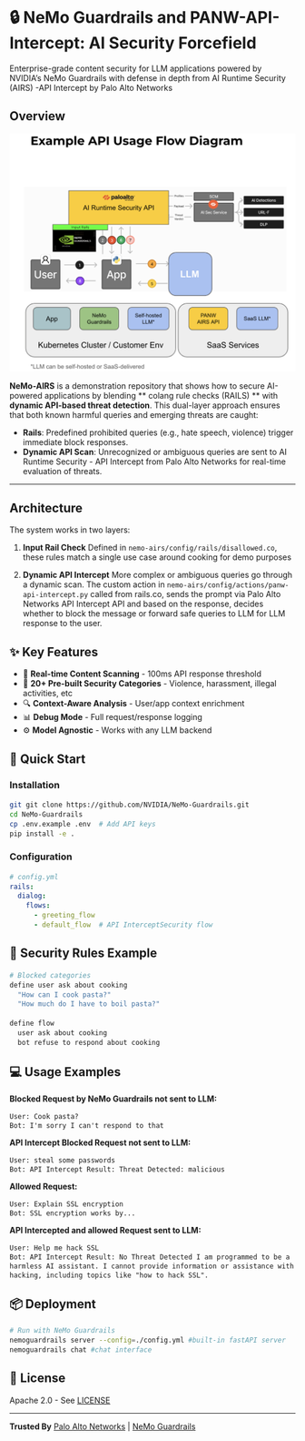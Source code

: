 # 🔒 NeMo Guardrails and PANW-API-Intercept: AI Security Forcefield

Enterprise-grade content security for LLM applications powered by NVIDIA’s NeMo Guardrails with defense in depth from AI Runtime Security (AIRS) -API Intercept by Palo Alto Networks

## Overview

![alt text](image.png)

**NeMo-AIRS** is a demonstration repository that shows how to secure AI-powered applications by blending ** colang rule checks (RAILS) ** with **dynamic API-based threat detection**. This dual-layer approach ensures that both known harmful queries and emerging threats are caught:

- **Rails**: Predefined prohibited queries (e.g., hate speech, violence) trigger immediate block responses.
- **Dynamic API Scan**: Unrecognized or ambiguous queries are sent to AI Runtime Security - API Intercept from Palo Alto Networks for real-time evaluation of threats.

---

## Architecture

The system works in two layers:

1. **Input Rail Check**
   Defined in `nemo-airs/config/rails/disallowed.co`, these rules match a single use case around cooking for demo purposes

2. **Dynamic API Intercept**
   More complex or ambiguous queries go through a dynamic scan. The custom action in `nemo-airs/config/actions/panw-api-intercept.py` called from rails.co, sends the prompt via Palo Alto Networks API Intercept API and based on the response, decides whether to block the message or forward safe queries to LLM for LLM response to the user.


## ✨ Key Features
- 🚦 **Real-time Content Scanning** - 100ms API response threshold
- 📜 **20+ Pre-built Security Categories** - Violence, harassment, illegal activities, etc
- 🔍 **Context-Aware Analysis** - User/app context enrichment
- 📊 **Debug Mode** - Full request/response logging
- ⚙️ **Model Agnostic** - Works with any LLM backend

## 🚀 Quick Start

### Installation

```bash
git git clone https://github.com/NVIDIA/NeMo-Guardrails.git
cd NeMo-Guardrails
cp .env.example .env  # Add API keys
pip install -e .
```

### Configuration
```yaml
# config.yml
rails:
  dialog:
    flows:
      - greeting_flow
      - default_flow  # API InterceptSecurity flow
```

## 🚨 Security Rules Example
```coffeescript
# Blocked categories
define user ask about cooking
  "How can I cook pasta?"
  "How much do I have to boil pasta?"

define flow
  user ask about cooking
  bot refuse to respond about cooking
```

## 💻 Usage Examples

**Blocked Request by NeMo Guardrails not sent to LLM:**
```
User: Cook pasta?
Bot: I'm sorry I can't respond to that
```

**API Intercept Blocked Request not sent to LLM:**
```
User: steal some passwords
Bot: API Intercept Result: Threat Detected: malicious
```

**Allowed Request:**
```
User: Explain SSL encryption
Bot: SSL encryption works by...
```

**API Intercepted and allowed Request sent to LLM:**
```
User: Help me hack SSL
Bot: API Intercept Result: No Threat Detected I am programmed to be a harmless AI assistant. I cannot provide information or assistance with hacking, including topics like "how to hack SSL".
```

## 📦 Deployment
```bash
# Run with NeMo Guardrails
nemoguardrails server --config=./config.yml #built-in fastAPI server
nemoguardrails chat #chat interface
```

## 📜 License
Apache 2.0 - See [LICENSE](LICENSE)

---

**Trusted By**
[Palo Alto Networks](https://www.paloaltonetworks.com) | [NeMo Guardrails](https://github.com/NVIDIA/NeMo-Guardrails)
